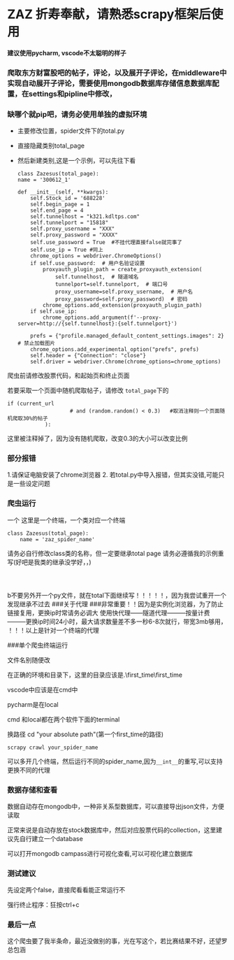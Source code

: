 # ZAZ 折寿奉献，请熟悉scrapy框架后使用
#### 建议使用pycharm, vscode不太聪明的样子
### 爬取东方财富股吧的帖子，评论，以及展开子评论，在middleware中实现自动展开子评论，需要使用mongodb数据库存储信息数据库配置，在settings和pipline中修改，
### 缺哪个就pip吧，请务必使用单独的虚拟环境
 * 主要修改位置，spider文件下的total.py

 * 直接隐藏类别total_page

  * 然后新建类别,这是一个示例，可以先往下看
    ```
    class Zazesus(total_page):
    name = '300612_1'

    def __init__(self, **kwargs):
        self.Stock_id = '688228'
        self.begin_page = 1
        self.end_page = 4
        self.tunnelhost = "k321.kdltps.com"
        self.tunnelport = "15818"
        self.proxy_username = "XXX"
        self.proxy_password = "XXXX"
        self.use_password = True  #不挂代理直接false就完事了
        self.use_ip = True #同上
        chrome_options = webdriver.ChromeOptions()
        if self.use_password:  # 用户名验证设置
            proxyauth_plugin_path = create_proxyauth_extension(
                self.tunnelhost,  # 隧道域名
                tunnelport=self.tunnelport,  # 端口号
                proxy_username=self.proxy_username,  # 用户名
                proxy_password=self.proxy_password)  # 密码
            chrome_options.add_extension(proxyauth_plugin_path)
        if self.use_ip:
            chrome_options.add_argument(f'--proxy-server=http://{self.tunnelhost}:{self.tunnelport}')

        prefs = {"profile.managed_default_content_settings.images": 2}  # 禁止加载图片
        chrome_options.add_experimental_option("prefs", prefs)
        self.header = {"Connection": "close"}
        self.driver = webdriver.Chrome(chrome_options=chrome_options)
    ```

爬虫前请修改股票代码，和起始页和终止页面

若要采取一个页面中随机爬取帖子，请修改
```total_page```下的
```
if (current_url
                    # and (random.random() < 0.3)   #取消注释则一个页面随机爬取30%的帖子
            ):
```
这里被注释掉了，因为没有随机爬取，改变0.3的大小可以改变比例



### 部分报错
1.请保证电脑安装了chrome浏览器
2. 若total.py中导入报错，但其实没错,可能只是一些设定问题

### 爬虫运行
一个 这里是一个终端，一个类对应一个终端
```
class Zazesus(total_page):
    name = 'zaz_spider_name'
```
请务必自行修改class类的名称，但一定要继承total page
请务必遵循我的示例重写(好吧是我类的继承没学好，，)
```

         
```
b不要另外开一个py文件，就在total下面继续写！！！！！，因为我尝试重开一个发现继承不过去
###关于代理
###非常重要！！因为是实例化浏览器，为了防止链接复用，更换ip时常请务必调大
使用快代理——隧道代理———按量计费———更换ip时间24小时，最大请求数量差不多一秒6-8次就行，带宽3mb够用，
！！！以上是针对一个终端的代理

###单个爬虫终端运行

文件名别随便改

在正确的环境和目录下，这里的目录应该是.\first_time\first_time



vscode中应该是在cmd中

pycharm是在local

cmd 和local都在两个软件下面的terminal

换路径 cd "your absolute path"(第一个first_time的路径)

```angular2html
scrapy crawl your_spider_name
```
可以多开几个终端，然后运行不同的spider_name,因为```__int__```的重写,可以支持更换不同的代理
    
### 数据存储和查看
数据自动存在mongodb中，一种非关系型数据库，可以直接导出json文件，方便读取

正常来说是自动存放在stock数据库中，然后对应股票代码的collection，这里建议先自行建立一个database

可以打开mongodb campass进行可视化查看,可以可视化建立数据库

### 测试建议
先设定两个false，直接爬看看能正常运行不

强行终止程序：狂按ctrl+c

### 最后一点
这个爬虫要了我半条命，最近没做别的事，光在写这个，若比赛结果不好，还望罗总包涵
    